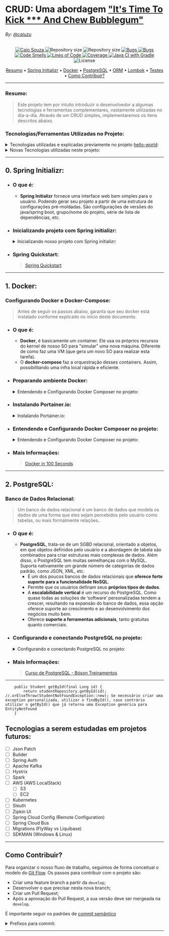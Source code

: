 # CRUD: Uma abordagem ["It's Time To Kick *** And Chew Bubblegum"](https://www.youtube.com/watch?v=D0GZ4Y9w6o0)

###### By: [@caiuzu](https://github.com/Caiuzu/)

<!-- Badges -->
<p align="center">
   <a href="https://www.linkedin.com/">
      <img alt="Caio Souza" src="https://img.shields.io/badge/-Caio Souza-black?style=flat&logo=Linkedin&logoColor=white" />
   </a>
  <img alt="Repository size" src="https://img.shields.io/github/repo-size/Caiuzu/crud"/>
  <img alt="Repository size" src="https://views.whatilearened.today/views/github/Caiuzu/crud.svg"/>

   <a href="https://sonarcloud.io/dashboard?id=Caiuzu_crud">
      <img alt="Bugs" src="https://sonarcloud.io/api/project_badges/measure?project=Caiuzu_crud&metric=bugs" />
   </a>
   <a href="https://sonarcloud.io/dashboard?id=Caiuzu_crud">
      <img alt="Bugs" src="https://sonarcloud.io/api/project_badges/measure?project=Caiuzu_crud&metric=bugs" />
   </a>
   <a href="https://sonarcloud.io/dashboard?id=Caiuzu_crud">
      <img alt="Code Smells" src="https://sonarcloud.io/api/project_badges/measure?project=Caiuzu_crud&metric=code_smells" />
   </a>
   <a href="https://sonarcloud.io/dashboard?id=Caiuzu_crud">
      <img alt="Lines of Code" src="https://sonarcloud.io/api/project_badges/measure?project=Caiuzu_crud&metric=ncloc" />
   </a>
   <a href="https://sonarcloud.io/dashboard?id=Caiuzu_crud">
      <img alt="Coverage" src="https://sonarcloud.io/api/project_badges/measure?project=Caiuzu_crud&metric=coverage" />
   </a>
   <a href="https://github.com/Caiuzu/crud/actions/workflows/gradle.yml">
      <img alt="Java CI with Gradle" src="https://github.com/Caiuzu/crud/actions/workflows/gradle.yml/badge.svg?branch=master" />
   </a>
  <img alt="License" src="https://img.shields.io/badge/license-MIT-black"/>
</p>


<!-- Indice-->  
<p align="center">  
 <a href="#resumo">Resumo</a> •
 <a href="#0-spring-initializr">Spring Initializr</a> •  
 <a href="#1-docker">Docker</a> •  
 <a href="#2-postgresql">PostgreSQL</a> •  
 <a href="#3-orm">ORM</a> •  
 <a href="#4-lombok">Lombok</a> •  
 <a href="#5-testes">Testes</a> •  
 <a href="#como-contribuir">Como Contribuir?</a>  
</p>  

---

### Resumo:

> Este projeto tem por intuito introduzir o desenvolvedor a algumas tecnologias e ferramentas complementares, vastamente
> utilizadas no dia-a-dia.
> Através de um CRUD simples, implementaremos os itens descritos abaixo.



### Tecnologias/Ferramentas Utilizadas no Projeto:

<details>
<summary>Tecnologias utilizadas e explicadas previamente no projeto <a href="https://github.com/Caiuzu/hello-world">hello-world</a>:</summary> 

  - [x] Spring Initializr
  - [x] Spring Boot
  - [X] Gradle
  - [X] Actuator
  - [X] Springfox Swagger
  - [X] JUnit 5
  - [X] Cucumber
  - [X] SonarCloud
  - [X] CI/CD (GitHub Actions)
  - [X] Commit Semântico
  - [X] Discord Webhook

</details>


<details>
<summary>Novas Tecnologias utilizadas neste projeto:</summary> 

- [X] JUnit 5 (Complementando)
    - Considerar a utilização do Teste Unitário para tudo, menos entidades e controller( nos controllers utilizar teste
      de integração com cucumber)
- [X] Docker
    - [X] Portainer.io
    - [X] PostgreSQL

- [ ] ORM
    - [X] Hibernate
    - [X] JPA
        - [X] Audited JPA Envers

- [ ] Testes
    - [ ] Mockito
    - [ ] Factory

- [ ] Core
    - [X] Lombok
    - [X] Pagination
    - [X] VO
    - [ ] Validator
    - [ ] Tratamento de Exceptions

- [ ] Heroku
- [ ] New Relic

</details>

---

## 0. Spring Initializr:

- ### O que é:
    - **Spring Initializr** fornece uma interface web bem simples para o usuário. Podendo gerar seu projeto a partir de
      uma estrutura de configurações pré-moldadas. São configurações de versões do java/spring boot, grupo/nome do
      projeto, série de lista de dependências, etc.

- ### Inicializando projeto com Spring initializr:
  <details>
  <summary>Inicializando nosso projeto com Spring initializr:</summary>

    - Inicializaremos o projeto através do [spring initializr](http://start.spring.io) utilizando os parâmetros
      abaixo:

        - **Project**: Gradle Project;
            - **Language**: Java;
            - **Spring Boot**: 2.6.5;
            - **Project Metadata**:
                - **Group**: br.com.simple
                - **Artifact**: crud
                - **Name**: crud
                - **Description**: Simple CRUD API
                - **Package name**: br.com.simple.crud
                - **Packaging**: jar
                - **Java**: 11
            - **Dependencies**: Spring Web, Spring Data JPA, PostgreSQL Driver, Lombok

  </details>

- ### Spring Quickstart:
  > [Spring Quickstart](https://spring.io/quickstart)

---

## 1. Docker:

### Configurando Docker e Docker-Compose:

> Antes de seguir os passos abaixo, garanta que seu docker está instalado conforme explicado no inicio deste documento.

- ### O que é:
    - **Docker**, é basicamente um container. Ele usa os próprios recursos do kernel de nosso SO para "simular" uma nova
      máquina. Diferente de como faz uma VM (que gera um novo SO para realizar esta tarefa).
    - O **docker-compose** faz a orquestração desses containers. Assim, possibilitando uma infra local rápida e
      eficiente.

- ### Preparando ambiente Docker:
  <details>
  <summary>Entendendo e Configurando Docker Composer no projeto:</summary>

  ### 1.1. Preparando ambiente Docker:
    - > Source: [Tutorial DigitalOcean](https://www.digitalocean.com/community/tutorials/how-to-install-and-use-docker-on-ubuntu-20-04)

      #### 1.1.1 — Instalando Docker

        - Primeiro, atualize sua lista existente de pacotes:
          ```shell
          sudo apt update
          ```

        - Em seguida, instale alguns pacotes de pré-requisitos que permitem ao apt usar pacotes sobre HTTPS:
          ```shell
          sudo apt install apt-transport-https ca-certificates curl software-properties-common
          ```

        - Em seguida, adicione a chave GPG para o repositório oficial do Docker ao seu sistema:
          ```shell
          curl -fsSL https://download.docker.com/linux/ubuntu/gpg | sudo apt-key add -
          ```

        - Adicione o repositório Docker às fontes APT:
          ```shell
          sudo add-apt-repository "deb [arch=amd64] https://download.docker.com/linux/ubuntu $(lsb_release -cs) stable"
          ```

        - Em seguida, atualize o banco de dados de pacotes com os pacotes Docker do repo recém-adicionado:
          ```shell
          sudo apt update
          ```

        - Certifique-se de que está prestes a instalar a partir do repositório Docker em vez do repositório Ubuntu
          padrão:
          ```shell
          apt-cache policy docker-ce
          ```

          _Observe que docker-ce não está instalado, mas o candidato para instalação é do repositório Docker para Ubuntu
          20.04 (focal)._
          Finalmente, instale o Docker:
            ```shell
            sudo apt install docker-ce
            ```

        - O Docker agora deve estar instalado, o daemon iniciado e o processo habilitado para iniciar na inicialização.
          Verifique se ele está funcionando:
            - **LINUX**:
              ```shell
              sudo systemctl status docker 
              ```
            - **WSL2**:
              ```shell
              sudo /etc/init.d/docker status 
              ```

      #### 1.1.2 — Executando o comando Docker sem Sudo (opcional)

        - Se quiser evitar digitar sudo sempre que executar o comando docker, adicione seu nome de usuário ao grupo
          docker:
          ```shell
          sudo usermod -aG docker ${USER}
          ```

        - Para aplicar a nova associação de grupo, saia do servidor e entre novamente ou digite o seguinte:
          > Você será solicitado a inserir sua senha de usuário para continuar.
          ```shell
          su - ${USER}
          ```
        - Confirme se o seu usuário foi adicionado ao grupo docker digitando:
          ```shell
          id -nG
          ```

          > _**Output**: sammy sudo docker_

        - listar docker e rodar teste:
          ```shell
          docker ps
          ```
          ```shell
          docker run hello-world
          ```
        - Instale também o docker compose (utilizaremos 1.28.2)
          ```shell
          sudo curl -L "https://github.com/docker/compose/releases/download/1.28.2/docker-compose-$(uname -s)-$(uname -m)" -o /usr/local/bin/docker-compose
          ```
        - dando permissão de execução para docker-compose:
          ```shell
          sudo chmod +x /usr/local/bin/docker-compose
          ```
        - Verificando versão:
          ```shell
          docker-compose --version
          ```

  </details>

- ### Instalando Portainer.io:
  <details>
  <summary>Instalando Portainer.io:</summary> 

  ### 2 — Instalando Portainer.io
  Iremos instalar o [portainer.io](https://www.portainer.io) para termos uma visualização dos containers via UI:

    - Criando volume:
      ```shell
        docker volume create portainer_data
      ```
    - Instalando portainer no volume:
      ```shell
        docker run -d -p 8000:8000 -p 9000:9000 --name=portainer --restart=always -v /var/run/docker.sock:/var/run/docker.sock -v portainer_data:/data portainer/portainer-ce
      ```
    - Para acessar: http://localhost:9000/

  </details>

- ### Entendendo e Configurando Docker Composer no projeto:
  <details>
  <summary>Entendendo e Configurando Docker Composer no projeto:</summary>

  ### 3.1. Comandos mais utilizados:

  > Antes de utiliza-los, devemos estar no diretório, no terminal:

    - **Iniciar serviço docker**:
        - **WSL**: `sudo /etc/init.d/docker start`;
        - **Linux**: `sudo systemctl start docker`;
    - **Iniciar**: `docker-compose up -d`;
    - **Listar containers**: `docker ps`;
    - **Derrubar os container e remover os volumes**: `docker-compose down`.

  ### 3.2. Serviços no container:

    - Iremos criar um diretório [docker](./docker) em nosso projeto e criaremos o arquivo de configuração
      [docker-compose.yml](./docker/docker-compose.yml).

    - Antes, temos que identificar o que queremos conteinerizar. Para este projeto será apenas nosso banco de dados;

    - Vamos entender nosso [docker-compose.yml](./docker/docker-compose.yml):

        ````yaml
          version: '3.7'
          services:
            crud-database:
              # image to fetch from docker hub
              image: postgres:latest
  
              # Environment variables for startup script
              # container will use these variables
              # to start the container with these define variables. 
              environment:
                POSTGRES_PASSWORD: admin
                POSTGRES_USER: admin
                POSTGRES_DB: crudDB
              container_name: crud-database
  
              # Mapping of container port to host
              ports:
                - "5432:5432"
        ````

        - `version ‘3.7’`: Isso indica que estamos usando a versão 3.7 do Docker Compose, e o Docker fornecerá os
          recursos apropriados.

        - `services`: Esta seção define todos os diferentes contêineres que criaremos. Em nosso projeto, temos cinco
          serviços (
          dois bancos, kafka, etc).

        - `database-checkout`: Este é o nome do nosso serviço de banco de dados. O Docker Compose criará contêineres com
          o nome que fornecemos.

        - `image`: Se não tivermos um Dockerfile e quisermos executar um serviço usando uma imagem pré-construída,
          especificamos o local da imagem usando a cláusula image. O Compose fará um fork de um contêiner dessa imagem.

        - `ports`: Isso é usado para mapear as portas do contêiner para a máquina host.

        - `environment`: A cláusula nos permite configurar uma variável de ambiente no contêiner. É o mesmo que o
          argumento -e no Docker ao executar um contêiner.

        - Os parâmetros `POSTGRES_PASSWORD`, `POSTGRES_USER`, `POSTGRES_DB`, indicam ao docker, para inicializar nosso
          banco de dados com o usuário de conexão pré-configurado.

  -----

  </details>

- ### Mais Informações:
  > [Docker in 100 Seconds](https://www.youtube.com/watch?v=Gjnup-PuquQ)

-----

## 2. PostgreSQL:

### Banco de Dados Relacional:

> Um banco de dados relacional é um banco de dados que modela os dados de uma forma que eles sejam percebidos pelo
> usuário como tabelas, ou mais formalmente relações..

- ### O que é:
    - **PostgreSQL**, trata-se de um SGBD relacional, orientado a objetos, em que objetos definidos pelo usuário e a
      abordagem de tabela são combinados para criar estruturas mais complexas de dados. Além disso, o PostgreSQL tem
      muitas semelhanças com o MySQL. Suporta nativamente um grande número de categorias de dados padrão, como JSON,
      XML, etc.
        - É um dos poucos bancos de dados relacionais que **oferece forte suporte para a funcionalidade NoSQL**.
        - Permite que os usuários definam seus **próprios tipos de dados**.
        - A **escalabilidade vertical** é um recurso do PostgreSQL. Como quase todas as soluções de ‘software’
          personalizadas tendem a crescer, resultando na expansão do banco de dados, essa opção oferece suporte ao
          crescimento e ao desenvolvimento dos negócios muito bem.
        - Oferece **suporte a ferramentas adicionais**, tanto gratuitas quanto comerciais.

- ### Configurando e conectando PostgreSQL no projeto:
  <details>
  <summary>Configurando e conectando PostgreSQL no projeto:</summary>

  #### 1 - Conectando banco:

    - **Após configurado nosso container seguindo os passos do item anterior, iremos conectar o banco à nossa
      aplicação**:

        - Primeiramente, iremos adicionar as seguintes linhas de dependência em nosso
          arquivo [build.gradle](./build.gradle)

          ```
              dependencies {
                  // PostgreSQL
                  runtimeOnly 'org.postgresql:postgresql'
              }
          ```
        - Em seguida, em [application.yml](./src/main/resources/application.yml), iremos colocar as propriedades com
          dados
          de conexão:
          ```yaml
          spring:
          datasource:
            url: jdbc:postgresql://localhost:5432/crudDB
            username: admin
            password: admin
            driver-class-name: org.postgresql.Driver
            hikari:
              connection-test-query: select 1
          ```
        - Desta forma, com o container inicializado, ao rodar a aplicação, teremos nossa conexão entre aplicação e banco
          de dados.
  -----

  </details>

- ### Mais Informações:
  > [Curso de PostgreSQL - Bóson Treinamentos](https://www.youtube.com/playlist?list=PLucm8g_ezqNoAkYKXN_zWupyH6hQCAwxY)

---

```
    public Student getById(final Long id) {
        return studentRepository.getById(id); //.orElseThrow(StudentNotFoundException::new); Se necessário criar uma exception personalizada, utilizar o findById(), caso contrário utilizar o getById() que já retorna uma Exception genérica para EntityNotFound
    }
```

## Tecnologias a serem estudadas em projetos futuros:

- [ ] Json Patch
- [ ] Builder
- [ ] Spring Auth
- [ ] Apache Kafka
- [ ] Hystrix
- [ ] Spark
- [ ] AWS (AWS LocalStack)
    - [ ] S3
    - [ ] EC2
- [ ] Kubernetes
- [ ] Sleuth
- [ ] Zipkin UI
- [ ] Spring Cloud Config (Remote Configuration)
- [ ] Spring Cloud Bus
- [ ] Migrations (FlyWay vs Liquibase)
- [ ] SDKMAN (Windows & Linux)

---

## Como Contribuir?

Para organizar o nosso fluxo de trabalho, seguimos de forma conceitual o modelo do
[Git Flow](https://www.atlassian.com/git/tutorials/comparing-workflows/gitflow-workflow). Os passos para contribuir com
o projeto são:

- Criar uma feature branch a partir da `develop`;
- Desenvolver o que precisar nesta nova branch;
- Criar um Pull Request;
- Após a aprovação do Pull Request, a sua versão deve ser mergeada na `develop`.

É importante seguir os padrões
de [commit semântico](https://blog.geekhunter.com.br/o-que-e-commit-e-como-usar-commits-semanticos/)

<details>
<summary>Prefixos para commit:</summary>

- **build**: Alterações que afetam o sistema de construção ou dependências externas (escopos de exemplo: gulp, broccoli,
  npm),
- **ci**: Mudanças em nossos arquivos e scripts de configuração de CI (escopos de exemplo: Travis, Circle, BrowserStack,
  SauceLabs);
- **docs**: referem-se a inclusão ou alteração somente de arquivos de documentação;
- **feat**: Tratam adições de novas funcionalidades ou de quaisquer outras novas implantações ao código;
- **fix**: Essencialmente definem o tratamento de correções de bugs;
- **perf**: Uma alteração de código que melhora o desempenho;
- **refactor**: Tipo utilizado em quaisquer mudanças que sejam executados no código, porém não alterem a funcionalidade
  final da tarefa impactada;
- **style**: Alterações referentes a formatações na apresentação do código que não afetam o significado do código, como
  por exemplo: espaço em branco, formatação, ponto e vírgula ausente etc.);
- **test**: Adicionando testes ausentes ou corrigindo testes existentes nos processos de testes automatizados (TDD);
- **chore**: Atualização de tarefas que não ocasionam alteração no código de produção, mas mudanças de ferramentas,
  mudanças de configuração e bibliotecas que realmente não entram em produção;
- **env**: basicamente utilizado na descrição de modificações ou adições em arquivos de configuração em processos e
  métodos de integração contínua (CI), como parâmetros em arquivos de configuração de containers.
- **improvement**: commits que melhoram uma implementação atual sem adicionar um novo recurso ou consertar um bug.

-----

</details>

---